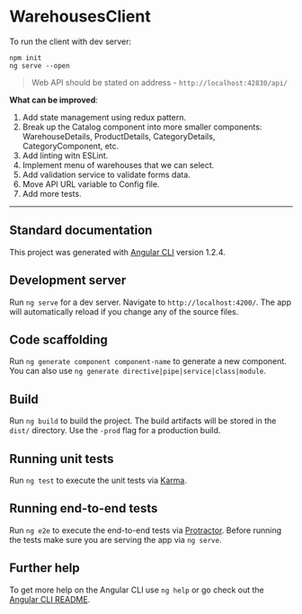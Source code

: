 # WarehousesClient

To run the client with dev server: 

```
npm init
ng serve --open
```

>Web API should be stated on address - `http://localhost:42830/api/`

**What can be improved**: 
1. Add state management using redux pattern. 
2. Break up the Catalog component into more smaller components: WarehouseDetails, ProductDetails, CategoryDetails, CategoryComponent, etc.
3. Add linting witn ESLint.
4. Implement menu of warehouses that we can select.
5. Add validation service to validate forms data.
6. Move API URL variable to Config file.
7. Add more tests.

---
Standard documentation
---


This project was generated with [Angular CLI](https://github.com/angular/angular-cli) version 1.2.4.

## Development server

Run `ng serve` for a dev server. Navigate to `http://localhost:4200/`. The app will automatically reload if you change any of the source files.

## Code scaffolding

Run `ng generate component component-name` to generate a new component. You can also use `ng generate directive|pipe|service|class|module`.

## Build

Run `ng build` to build the project. The build artifacts will be stored in the `dist/` directory. Use the `-prod` flag for a production build.

## Running unit tests

Run `ng test` to execute the unit tests via [Karma](https://karma-runner.github.io).

## Running end-to-end tests

Run `ng e2e` to execute the end-to-end tests via [Protractor](http://www.protractortest.org/).
Before running the tests make sure you are serving the app via `ng serve`.

## Further help

To get more help on the Angular CLI use `ng help` or go check out the [Angular CLI README](https://github.com/angular/angular-cli/blob/master/README.md).
